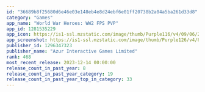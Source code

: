 ```yaml
---
id: "36689b8f25680d6e46e03e148eb4e8d24ebf6e01ff20738b2a04a5ba261d33d8"
category: "Games"
app_name: "World War Heroes: WW2 FPS PVP"
app_id: 1281535229
app_icon: https://is1-ssl.mzstatic.com/image/thumb/Purple116/v4/09/06/2c/09062c3b-a5e3-695b-1ef1-8a292aab9a46/AppIcon-1x_U007emarketing-0-7-0-85-220.png/1024x1024bb.png
app_screenshot: https://is1-ssl.mzstatic.com/image/thumb/Purple126/v4/8a/88/a0/8a88a01f-553c-c71d-bcff-7e21464efb0a/39decfdc-9291-497e-97fd-fecc96df954f_HUD_Normandy_3688_U00d71242.png/2688x1242bb.png
publisher_id: 1296347323
publisher_name: "Azur Interactive Games Limited"
rank: 468
most_recent_release: 2023-12-14 00:00:00
release_count_in_past_year: 8
release_count_in_past_year_category: 19
release_count_in_past_year_top_in_category: 33
---
```

